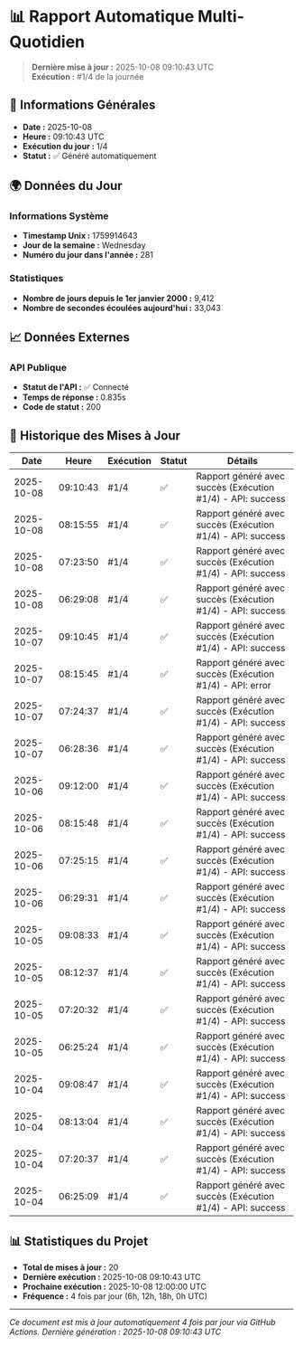 # 📊 Rapport Automatique Multi-Quotidien

> **Dernière mise à jour :** 2025-10-08 09:10:43 UTC  
> **Exécution :** #1/4 de la journée

## 📅 Informations Générales

- **Date :** 2025-10-08
- **Heure :** 09:10:43 UTC
- **Exécution du jour :** 1/4
- **Statut :** ✅ Généré automatiquement

## 🌍 Données du Jour

### Informations Système
- **Timestamp Unix :** 1759914643
- **Jour de la semaine :** Wednesday
- **Numéro du jour dans l'année :** 281

### Statistiques
- **Nombre de jours depuis le 1er janvier 2000 :** 9,412
- **Nombre de secondes écoulées aujourd'hui :** 33,043

## 📈 Données Externes

### API Publique
- **Statut de l'API :** ✅ Connecté
- **Temps de réponse :** 0.835s
- **Code de statut :** 200

## 🔄 Historique des Mises à Jour

| Date | Heure | Exécution | Statut | Détails |
|------|-------|-----------|--------|---------|
| 2025-10-08 | 09:10:43 | #1/4 | ✅ | Rapport généré avec succès (Exécution #1/4) - API: success |
| 2025-10-08 | 08:15:55 | #1/4 | ✅ | Rapport généré avec succès (Exécution #1/4) - API: success |
| 2025-10-08 | 07:23:50 | #1/4 | ✅ | Rapport généré avec succès (Exécution #1/4) - API: success |
| 2025-10-08 | 06:29:08 | #1/4 | ✅ | Rapport généré avec succès (Exécution #1/4) - API: success |
| 2025-10-07 | 09:10:45 | #1/4 | ✅ | Rapport généré avec succès (Exécution #1/4) - API: success |
| 2025-10-07 | 08:15:45 | #1/4 | ✅ | Rapport généré avec succès (Exécution #1/4) - API: error |
| 2025-10-07 | 07:24:37 | #1/4 | ✅ | Rapport généré avec succès (Exécution #1/4) - API: success |
| 2025-10-07 | 06:28:36 | #1/4 | ✅ | Rapport généré avec succès (Exécution #1/4) - API: success |
| 2025-10-06 | 09:12:00 | #1/4 | ✅ | Rapport généré avec succès (Exécution #1/4) - API: success |
| 2025-10-06 | 08:15:48 | #1/4 | ✅ | Rapport généré avec succès (Exécution #1/4) - API: success |
| 2025-10-06 | 07:25:15 | #1/4 | ✅ | Rapport généré avec succès (Exécution #1/4) - API: success |
| 2025-10-06 | 06:29:31 | #1/4 | ✅ | Rapport généré avec succès (Exécution #1/4) - API: success |
| 2025-10-05 | 09:08:33 | #1/4 | ✅ | Rapport généré avec succès (Exécution #1/4) - API: success |
| 2025-10-05 | 08:12:37 | #1/4 | ✅ | Rapport généré avec succès (Exécution #1/4) - API: success |
| 2025-10-05 | 07:20:32 | #1/4 | ✅ | Rapport généré avec succès (Exécution #1/4) - API: success |
| 2025-10-05 | 06:25:24 | #1/4 | ✅ | Rapport généré avec succès (Exécution #1/4) - API: success |
| 2025-10-04 | 09:08:47 | #1/4 | ✅ | Rapport généré avec succès (Exécution #1/4) - API: success |
| 2025-10-04 | 08:13:04 | #1/4 | ✅ | Rapport généré avec succès (Exécution #1/4) - API: success |
| 2025-10-04 | 07:20:37 | #1/4 | ✅ | Rapport généré avec succès (Exécution #1/4) - API: success |
| 2025-10-04 | 06:25:09 | #1/4 | ✅ | Rapport généré avec succès (Exécution #1/4) - API: success |

## 📊 Statistiques du Projet

- **Total de mises à jour :** 20
- **Dernière exécution :** 2025-10-08 09:10:43 UTC
- **Prochaine exécution :** 2025-10-08 12:00:00 UTC
- **Fréquence :** 4 fois par jour (6h, 12h, 18h, 0h UTC)

---

*Ce document est mis à jour automatiquement 4 fois par jour via GitHub Actions.*
*Dernière génération : 2025-10-08 09:10:43 UTC*
